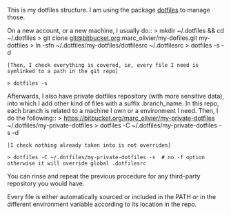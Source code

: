 This is my dotfiles structure. I am using the package [dotfiles](https://pypi.python.org/pypi/dotfiles) to manage those. 

On a new account, or a new machine, I usually do::
    > mkdir ~/.dotfiles && cd ~/.dotfiles
    > git clone git@bitbucket.org:marc_olivier/my-dofiles.git my-dotfiles
    > ln -sfn ~/.dotfiles/my-dotfiles/dotfilesrc ~/.dotfilesrc
    > dotfiles -s -d

    [Then, I check everything is covered, ie, every file I need is symlinked to a path in the git repo]

    > dotfiles -s

Afterwards, I also have private dotfiles repository (with more sensitive data), into which I add other kind of files with a suffix .branch_name.
In this repo, each branch is related to a machine I own or a environment I need. Then, I do the following::
    > https://bitbucket.org/marc_olivier/my-private-dotfiles ~/.dotfiles/my-private-dotfiles
    > dotfiles -C ~/.dotfiles/my-private-dotfiles -s -d

    [I check nothing already taken into is not overriden]

    > dotfiles -C ~/.dotfiles/my-private-dotfiles -s  # no -f option otherwise it will override global .dotfilesrc

You can rinse and repeat the previous procedure for any third-party repository you would have.

Every file is either automatically sourced or included in the PATH or in the different environment variable according to its location in the repo.
